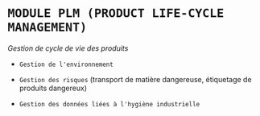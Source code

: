 # **`MODULE PLM (PRODUCT LIFE-CYCLE MANAGEMENT)`**

_Gestion de cycle de vie des produits_

- `Gestion de l'environnement`

- `Gestion des risques` (transport de matière dangereuse, étiquetage de produits dangereux)

- `Gestion des données liées à l'hygiène industrielle`
